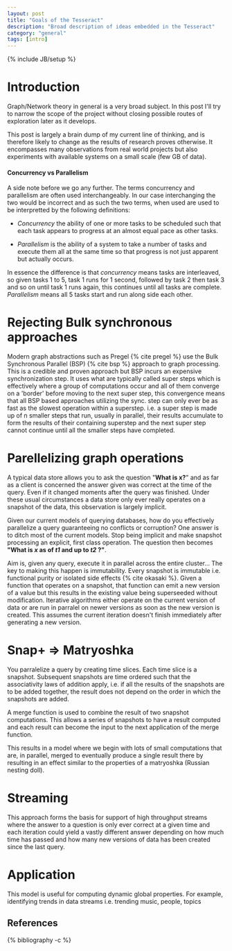 ```yaml
---
layout: post
title: "Goals of the Tesseract"
description: "Broad description of ideas embedded in the Tesseract"
category: "general"
tags: [intro]
---
```

{% include JB/setup %}

# Introduction

Graph/Network theory in general is a very broad subject. In this post I'll try to narrow the scope of the project without closing possible routes of exploration later as it develops.

This post is largely a brain dump of my current line of thinking, and is therefore likely to change as the results of research proves otherwise. It encompasses many observations from real world projects but also experiments with available systems on a small scale (few GB of data).

#### Concurrency vs Parallelism

A side note before we go any further. The terms concurrency and parallelism are often used interchangeably. In our case interchanging the two would be incorrect and as such the two terms, when used are used to be interpretted by the following definitions:

* _Concurrency_ the ability of one or more tasks to be scheduled such that each task appears to progress at an almost equal pace as other tasks.

* _Parallelism_ is the ability of a system to take a number of tasks and execute them all at the same time so that progress is not just apparent but actually occurs.

In essence the difference is that _concurrency_ means tasks are interleaved, so given tasks 1 to 5, task 1 runs for 1 second, followed by task 2 then task 3 and so on until task 1 runs again, this continues until all tasks are complete. _Parallelism_ means all 5 tasks start and run along side each other.

# Rejecting Bulk synchronous approaches

Modern graph abstractions such as Pregel {% cite pregel %} use the Bulk Synchronous Parallel (BSP) {% cite bsp %} approach to graph processing. This is a credible and proven approach but BSP incurs an expensive synchronization step. It uses what are typically called super steps which is effectively where a group of computations occur and all of them converge on a 'border' before moving to the next super step, this convergence means that all BSP based approaches utilizing the sync. step can only ever be as fast as the slowest operation within a superstep. i.e. a super step is made up of n smaller steps that run, usually in parallel, their results accumulate to form the results of their containing superstep and the next super step cannot continue until all the smaller steps have completed.

# Parellelizing graph operations

A typical data store allows you to ask the question "__What is x?__" and as far as a client is concerned the answer given was correct at the time of the query. Even if it changed moments after the query was finished. Under these usual circumstances a data store only ever really operates on a snapshot
of the data, this observation is largely implicit.

Given our current models of querying databases, how do you effectively parallelize a query guaranteeing no conflicts or corruption?
One answer is to ditch most of the current models. Stop being implicit and make snapshot processing an explicit, first class operation.
The question then becomes __"What is _x_ as of _t1_ and up to _t2_ ?"__.

Aim is, given any query, execute it in parallel across the entire cluster...
The key to making this happen is immutability. Every snapshot is immutable i.e. functional purity or isolated side effects {% cite okasaki %}. Given a function that operates on a snapshot, that function can emit a new version of a value but this results in the existing value being superseeded without modification. Iterative algorithms either operate on the current version of data or are run in parralel on newer versions as soon as the new version is created. This assumes the current iteration doesn't finish immediately after generating a new version.

# Snap+ => Matryoshka

You parralelize a query by creating time slices. Each time slice is a snapshot. Subsequent snapshots are time ordered such that the associativity laws of addition apply, i.e. if all the results of the snapshots are to be added together, the result does not depend on the order in which the snapshots are added.

A merge function is used to combine the result of two snapshot computations. This allows a series of snapshots to have a result computed and each result can become the input to the next application of the merge function.

This results in a model where we begin with lots of small computations that are, in parallel, merged to eventually produce a single result there by resulting in an effect similar to the properties of a matryoshka (Russian nesting doll).

# Streaming

This approach forms the basis for support of high throughput streams where the answer to a question is only ever correct at a given time and each iteration could yield a vastly different answer depending on how much time has passed and how many new versions of data has been created since the last query.


# Application

This model is useful for computing dynamic global properties. For example, identifying trends in data streams i.e. trending music, people, topics

## References

{% bibliography -c %}